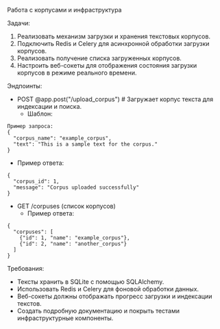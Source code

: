 Работа с корпусами и инфраструктура

Задачи:
1. Реализовать механизм загрузки и хранения текстовых корпусов.
2. Подключить Redis и Celery для асинхронной обработки загрузки корпусов.
3. Реализовать получение списка загруженных корпусов.
4. Настроить веб-сокеты для отображения состояния загрузки корпусов в режиме реального времени.

Эндпоинты:
- POST @app.post("/upload_corpus") # Загружает корпус текста для индексации и поиска.
  - Шаблон:
```
Пример запроса:
{
  "corpus_name": "example_corpus",
  "text": "This is a sample text for the corpus."
}
```
  - Пример ответа:
```
{
  "corpus_id": 1,
  "message": "Corpus uploaded successfully"
}
```

- GET /corpuses (список корпусов)
  - Пример ответа:
```
{
  "corpuses": [
    {"id": 1, "name": "example_corpus"},
    {"id": 2, "name": "another_corpus"}
  ]
}
```

Требования:
- Тексты хранить в SQLite с помощью SQLAlchemy.
- Использовать Redis и Celery для фоновой обработки данных.
- Веб-сокеты должны отображать прогресс загрузки и индексации текстов.
- Создать подробную документацию и покрыть тестами инфраструктурные компоненты.

